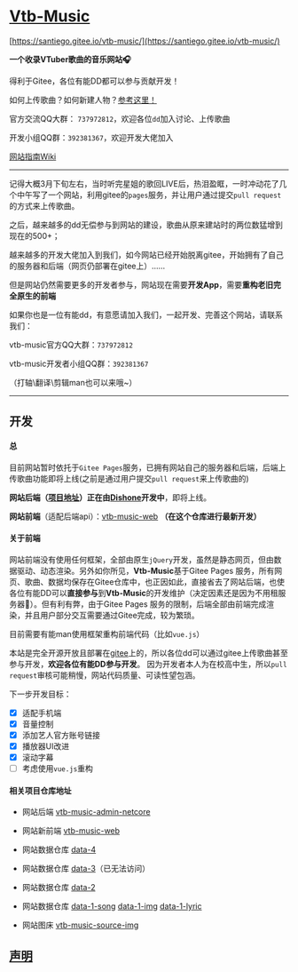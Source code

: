 # [Vtb-Music](https://santiego.gitee.io/vtb-music/)

[https://santiego.gitee.io/vtb-music/](https://santiego.gitee.io/vtb-music/)

**一个收录VTuber歌曲的音乐网站🎧**

得利于Gitee，各位有能DD都可以参与贡献开发！

如何上传歌曲？如何新建人物？[参考这里！](https://gitee.com/santiego/vtb-music/wikis/%E5%A6%82%E4%BD%95%E4%B8%8A%E4%BC%A0%E6%AD%8C%E6%9B%B2?sort_id=2062741)

官方交流QQ大群： `737972812`，欢迎各位`dd`加入讨论、上传歌曲

开发小组QQ群：`392381367`，欢迎开发大佬加入

[网站指南Wiki](https://gitee.com/santiego/vtb-music/wikis/Vtb-Music)

---

记得大概3月下旬左右，当时听完星姐的歌回LIVE后，热泪盈眶，一时冲动花了几个中午写了一个网站，利用gitee的`pages`服务，并让用户通过提交`pull request`的方式来上传歌曲。

之后，越来越多的dd无偿参与到网站的建设，歌曲从原来建站时的两位数猛增到现在的500+；

越来越多的开发大佬加入到我们，如今网站已经开始脱离gitee，开始拥有了自己的服务器和后端（网页仍部署在gitee上）……

但是网站仍然需要更多的开发者参与，网站现在需要**开发App**，需要**重构老旧完全原生的前端**

如果你也是一位有能dd，有意愿请加入我们，一起开发、完善这个网站，请联系我们：

vtb-music官方QQ大群：`737972812`

vtb-music开发者小组QQ群：`392381367`

（打轴\翻译\剪辑man也可以来哦~）


---

## 开发

#### 总

目前网站暂时依托于`Gitee Pages`服务，已拥有网站自己的服务器和后端，后端上传歌曲功能即将上线(之前是通过用户提交`pull request`来上传歌曲的)

**网站后端（[项目地址](https://gitee.com/Dishone/vtb-music-admin-netcore)）正在由[Dishone](https://gitee.com/Dishone)开发中**，即将上线。

**网站前端**（适配后端api）：[vtb-music-web](https://gitee.com/mrams/vtb-music-web) **（在这个仓库进行最新开发）**

#### 关于前端

网站前端没有使用任何框架，全部由原生`jQuery`开发，虽然是静态网页，但由数据驱动、动态渲染。另外如你所见，**Vtb-Music**基于Gitee Pages 服务，所有网页、歌曲、数据均保存在Gitee仓库中，也正因如此，直接省去了网站后端，也使各位有能DD可以**直接参与**到**Vtb-Music**的开发维护（决定因素还是因为不用租服务器🤣）。但有利有弊，由于Gitee Pages 服务的限制，后端全部由前端完成渲染，并且用户部分交互需要通过Gitee完成，较为繁琐。

目前需要有能man使用框架重构前端代码（比如`vue.js`）

本站是完全开源开放且部署在[gitee](https://gitee.com/)上的，所以各位dd可以通过gitee上传歌曲甚至参与开发，**欢迎各位有能DD参与开发**。
因为开发者本人为在校高中生，所以`pull request`审核可能稍慢，网站代码质量、可读性望包涵。

下一步开发目标：

- [x] 适配手机端
- [x] 音量控制
- [x] 添加艺人官方账号链接
- [x] 播放器UI改进
- [x] 滚动字幕
- [ ] 考虑使用`vue.js`重构

#### 相关项目仓库地址

- 网站后端 [vtb-music-admin-netcore](https://gitee.com/Dishone/vtb-music-admin-netcore)
- 网站新前端 [vtb-music-web](https://gitee.com/mrams/vtb-music-web)

- 网站数据仓库 [data-4](https://gitee.com/santiego/vtb-music-source-data-4)
- 网站数据仓库 [data-3](https://gitee.com/santiego/vtb-music-source-data-3)（已无法访问）
- 网站数据仓库 [data-2](https://gitee.com/santiego/vtb-music-source-data-2)
- 网站数据仓库 [data-1-song](https://gitee.com/santiego/vtb-music-source-song) [data-1-img](https://gitee.com/santiego/vtb-music-source-img) [data-1-lyric](https://gitee.com/santiego/vtb-music-source-lyric)
- 网站图床 [vtb-music-source-img](https://gitee.com/santiego/vtb-music-source-img)

## [声明](https://gitee.com/santiego/vtb-music/wikis/%E5%A3%B0%E6%98%8E)


